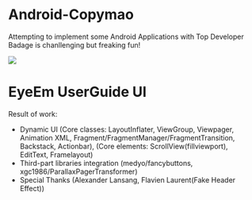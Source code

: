 Android-Copymao
===============
Attempting to implement some Android Applications with Top Developer Badage is chanllenging but freaking fun!

![](http://media1.giphy.com/media/lBD50rKnTBvxu/200.gif)



EyeEm UserGuide UI
====
Result of work:
* Dynamic UI (Core classes: LayoutInflater, ViewGroup, Viewpager, Animation XML, Fragment/FragmentManager/FragmentTransition, Backstack, Actionbar), (Core elements: ScrollView(fillviewport), EditText, Framelayout)
* Third-part libraries integration (medyo/fancybuttons, xgc1986/ParallaxPagerTransformer)
* Special Thanks (Alexander Lansang, Flavien Laurent(Fake Header Effect))

